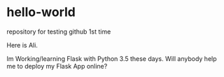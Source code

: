 # hello-world
repository for testing github 1st time

Here is Ali. 

Im Working/learning Flask with Python 3.5 these days. Will anybody help me to deploy my Flask App online?

